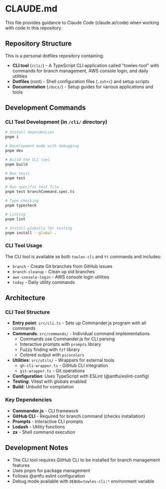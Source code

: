 # CLAUDE.md

This file provides guidance to Claude Code (claude.ai/code) when working with code in this repository.

## Repository Structure

This is a personal dotfiles repository containing:
- **CLI tool** (`/cli/`) - A TypeScript CLI application called "towles-tool" with commands for branch management, AWS console login, and daily utilities
- **Dotfiles** (root) - Shell configuration files (`.zshrc`) and setup scripts
- **Documentation** (`/docs/`) - Setup guides for various applications and tools

## Development Commands

### CLI Tool Development (in `/cli/` directory)

```bash
# Install dependencies
pnpm i

# Development mode with debugging
pnpm dev

# Build the CLI tool
pnpm build

# Run tests
pnpm test

# Run specific test file
pnpm test branchCommand.spec.ts

# Type checking
pnpm typecheck

# Linting
pnpm lint

# Install globally for testing
pnpm install --global .
```

### CLI Tool Usage

The CLI tool is available as both `towles-cli` and `tt` commands and includes:
- `branch` - Create Git branches from GitHub issues
- `branch-cleanup` - Clean up old branches
- `aws-console-login` - AWS console login utilities
- `today` - Daily utility commands

## Architecture

### CLI Tool Structure

- **Entry point**: `src/cli.ts` - Sets up Commander.js program with all commands
- **Commands**: `src/commands/` - Individual command implementations
  - Commands use Commander.js for CLI parsing
  - Interactive prompts with `prompts` library
  - Fuzzy finding with `fzf` library
  - Colored output with `picocolors`
- **Utilities**: `src/utils/` - Wrappers for external tools
  - `gh-cli-wrapper.ts` - GitHub CLI integration
  - `git-wrapper.ts` - Git operations
- **Configuration**: Uses TypeScript with ESLint (@antfu/eslint-config)
- **Testing**: Vitest with globals enabled
- **Build**: Unbuild for compilation

### Key Dependencies

- **Commander.js** - CLI framework
- **GitHub CLI** - Required for branch command (checks installation)
- **Prompts** - Interactive CLI prompts
- **Lodash** - Utility functions
- **zx** - Shell command execution

## Development Notes

- The CLI tool requires GitHub CLI to be installed for branch management features
- Uses pnpm for package management
- Follows @antfu eslint configuration
- Debug mode available with `DEBUG=towles-cli:*` environment variable


